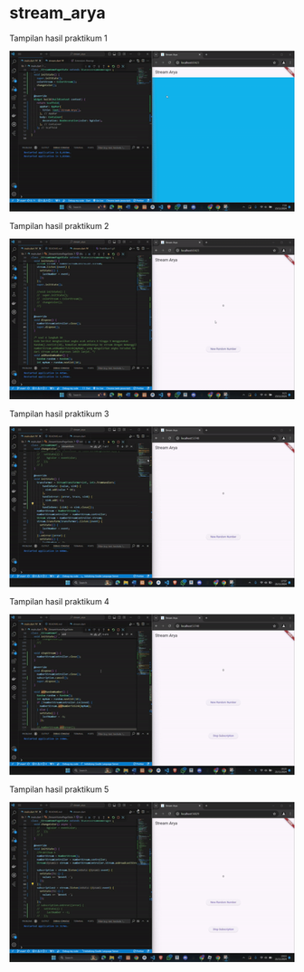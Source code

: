 # stream_arya

Tampilan hasil praktikum 1

![Hasil Praktikum 1](assets/Praktikum1.gif)

Tampilan hasil praktikum 2

![Hasil Praktikum 2](assets/Praktikum2.gif)

Tampilan hasil praktikum 3

![Hasil Praktikum 3](assets/Praktikum3.gif)

Tampilan hasil praktikum 4

![Hasil Praktikum 4](assets/Praktikum4.gif)

Tampilan hasil praktikum 5

![Hasil Praktikum 5](assets/Praktikum5.gif)
